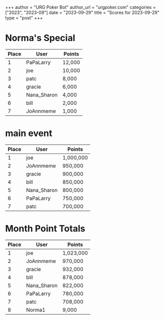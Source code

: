 +++
author = "URG Poker Bot"
author_url = "urgpoker.com"
categories = ["2023", "2023-09"]
date = "2023-09-29"
title = "Scores for 2023-09-29"
type = "post"
+++
# Norma's Special

| Place | User | Points |
|-------|------|--------|
| 1 | PaPaLarry | 12,000 |
| 2 | joe | 10,000 |
| 3 | patc | 8,000 |
| 4 | gracie | 6,000 |
| 5 | Nana_Sharon | 4,000 |
| 6 | bill | 2,000 |
| 7 | JoAnnmeme | 1,000 |

# main event

| Place | User | Points |
|-------|------|--------|
| 1 | joe | 1,000,000 |
| 2 | JoAnnmeme | 950,000 |
| 3 | gracie | 900,000 |
| 4 | bill | 850,000 |
| 5 | Nana_Sharon | 800,000 |
| 6 | PaPaLarry | 750,000 |
| 7 | patc | 700,000 |

# Month Point Totals

| Place | User | Points |
|-------|------|--------|
| 1 | joe | 1,023,000 |
| 2 | JoAnnmeme | 970,000 |
| 3 | gracie | 932,000 |
| 4 | bill | 878,000 |
| 5 | Nana_Sharon | 822,000 |
| 6 | PaPaLarry | 780,000 |
| 7 | patc | 708,000 |
| 8 | Norma1 | 9,000 |
